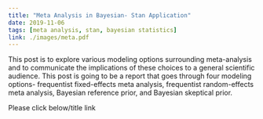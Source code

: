 ```yaml
---
title: "Meta Analysis in Bayesian- Stan Application"
date: 2019-11-06
tags: [meta analysis, stan, bayesian statistics]
link: ./images/meta.pdf
---
```



This post is to explore various modeling options surrounding meta-analysis and to communicate the implications of these choices to a general scientific audience. This post is going to be a report that goes through four modeling options- frequentist fixed-effects meta analysis, frequentist random-effects meta analysis, Bayesian reference prior, and Bayesian skeptical prior.

Please click below/title link
